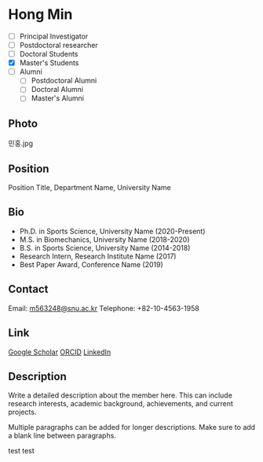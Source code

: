 # Hong Min

- [ ] Principal Investigator
- [ ] Postdoctoral researcher
- [ ] Doctoral Students
- [x] Master's Students
- [ ] Alumni
  - [ ] Postdoctoral Alumni
  - [ ] Doctoral Alumni
  - [ ] Master's Alumni

## Photo
민홍.jpg

## Position
Position Title, Department Name, University Name

## Bio
- Ph.D. in Sports Science, University Name (2020-Present)
- M.S. in Biomechanics, University Name (2018-2020)
- B.S. in Sports Science, University Name (2014-2018)
- Research Intern, Research Institute Name (2017)
- Best Paper Award, Conference Name (2019)

## Contact
Email: m563248@snu.ac.kr
Telephone: +82-10-4563-1958

## Link
[Google Scholar](https://scholar.google.com/citations?user=XXXX)
[ORCID](https://orcid.org/XXXX-XXXX-XXXX-XXXX)
[LinkedIn](https://www.linkedin.com/in/username)

## Description
Write a detailed description about the member here. This can include research interests, academic background, achievements, and current projects.

Multiple paragraphs can be added for longer descriptions. Make sure to add a blank line between paragraphs.

test test
